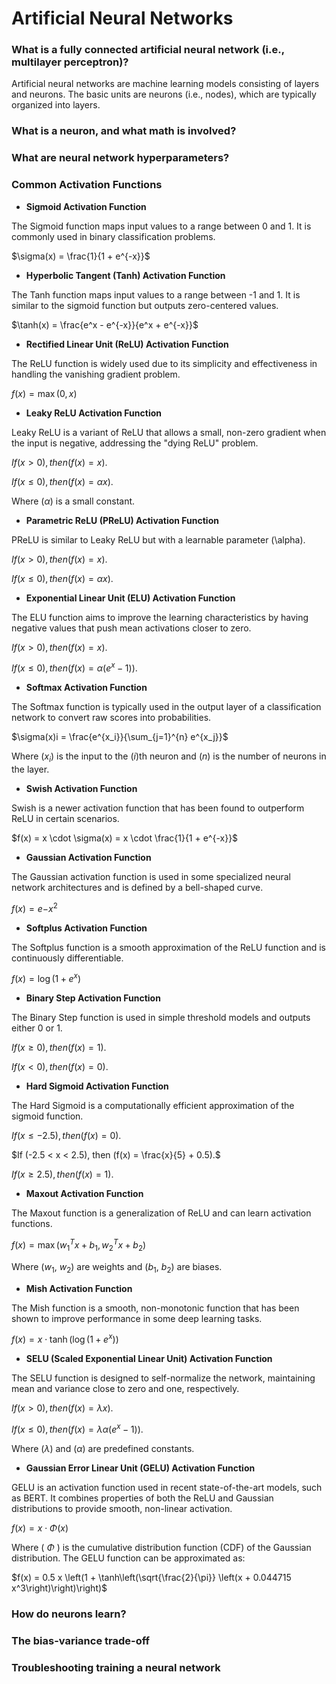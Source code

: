 # Artificial Neural Networks

### What is a fully connected artificial neural network (i.e., multilayer perceptron)?

Artificial neural networks are machine learning models consisting of layers and neurons. The basic units are neurons (i.e., nodes), which are typically organized into layers.

### What is a neuron, and what math is involved?

### What are neural network hyperparameters?

### Common Activation Functions

- **Sigmoid Activation Function**

The Sigmoid function maps input values to a range between 0 and 1. It is commonly used in binary classification problems.

$\sigma(x) = \frac{1}{1 + e^{-x}}$

- **Hyperbolic Tangent (Tanh) Activation Function**

The Tanh function maps input values to a range between -1 and 1. It is similar to the sigmoid function but outputs zero-centered values.

$\tanh(x) = \frac{e^x - e^{-x}}{e^x + e^{-x}}$

- **Rectified Linear Unit (ReLU) Activation Function**

The ReLU function is widely used due to its simplicity and effectiveness in handling the vanishing gradient problem.

$f(x) = \max(0, x)$

- **Leaky ReLU Activation Function**

Leaky ReLU is a variant of ReLU that allows a small, non-zero gradient when the input is negative, addressing the "dying ReLU" problem.

$If (x > 0), then (f(x) = x).$

$If (x \leq 0), then (f(x) = \alpha x).$

Where ($\alpha$) is a small constant.

- **Parametric ReLU (PReLU) Activation Function**

PReLU is similar to Leaky ReLU but with a learnable parameter (\alpha).

$If (x > 0), then (f(x) = x).$

$If (x \leq 0), then (f(x) = \alpha x).$

- **Exponential Linear Unit (ELU) Activation Function**

The ELU function aims to improve the learning characteristics by having negative values that push mean activations closer to zero.

$If (x > 0), then (f(x) = x).$

$If (x \leq 0), then (f(x) = \alpha (e^x - 1)).$

- **Softmax Activation Function**

The Softmax function is typically used in the output layer of a classification network to convert raw scores into probabilities.

$\sigma(x)i = \frac{e^{x_i}}{\sum_{j=1}^{n} e^{x_j}}$

Where ($x_i$) is the input to the ($i$)th neuron and ($n$) is the number of neurons in the layer.

- **Swish Activation Function**

Swish is a newer activation function that has been found to outperform ReLU in certain scenarios.

$f(x) = x \cdot \sigma(x) = x \cdot \frac{1}{1 + e^{-x}}$

- **Gaussian Activation Function**

The Gaussian activation function is used in some specialized neural network architectures and is defined by a bell-shaped curve.

$f(x) = e{-x^2}$

- **Softplus Activation Function**

The Softplus function is a smooth approximation of the ReLU function and is continuously differentiable.

$f(x) = \log(1 + e^x)$

- **Binary Step Activation Function**

The Binary Step function is used in simple threshold models and outputs either 0 or 1.

$If (x \geq 0), then (f(x) = 1).$

$If (x < 0), then (f(x) = 0).$

- **Hard Sigmoid Activation Function**

The Hard Sigmoid is a computationally efficient approximation of the sigmoid function.

$If (x \leq -2.5), then (f(x) = 0).$

$If (-2.5 < x < 2.5), then (f(x) = \frac{x}{5} + 0.5).$

$If (x \geq 2.5), then (f(x) = 1).$

- **Maxout Activation Function**

The Maxout function is a generalization of ReLU and can learn activation functions.

$f(x) = \max(w_1^T x + b_1, w_2^T x + b_2)$

Where ($w_1$, $w_2$) are weights and ($b_1$, $b_2$) are biases.

- **Mish Activation Function**

The Mish function is a smooth, non-monotonic function that has been shown to improve performance in some deep learning tasks.

$f(x) = x \cdot \tanh(\log(1 + e^x))$

- **SELU (Scaled Exponential Linear Unit) Activation Function**

The SELU function is designed to self-normalize the network, maintaining mean and variance close to zero and one, respectively.

$If (x > 0), then (f(x) = \lambda x).$

$If (x \leq 0), then (f(x) = \lambda \alpha (e^x - 1)).$

Where ($\lambda$) and ($\alpha$) are predefined constants.

- **Gaussian Error Linear Unit (GELU) Activation Function**

GELU is an activation function used in recent state-of-the-art models, such as BERT. It combines properties of both the ReLU and Gaussian distributions to provide smooth, non-linear activation.

$f(x) = x \cdot \Phi(x)$

Where ( $\Phi$ ) is the cumulative distribution function (CDF) of the Gaussian distribution. The GELU function can be approximated as:

$f(x) = 0.5 x \left(1 + \tanh\left(\sqrt{\frac{2}{\pi}} \left(x + 0.044715 x^3\right)\right)\right)$

### How do neurons learn?

### The bias-variance trade-off

### Troubleshooting training a neural network
